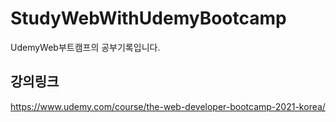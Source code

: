 # StudyWebWithUdemyBootcamp
UdemyWeb부트캠프의 공부기록입니다.



<h2>강의링크</h2>



https://www.udemy.com/course/the-web-developer-bootcamp-2021-korea/
